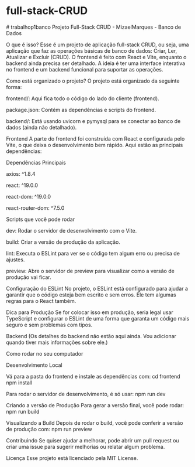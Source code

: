 # full-stack-CRUD
#   t r a b a l h o p 1 b a n c o 
 
Projeto Full-Stack CRUD - MizaelMarques - Banco de Dados

O que é isso?
Esse é um projeto de aplicação full-stack CRUD, ou seja, uma aplicação que faz as operações básicas de banco de dados: Criar, Ler, Atualizar e Excluir (CRUD). O frontend é feito com React e Vite, enquanto o backend ainda precisa ser detalhado. A ideia é ter uma interface interativa no frontend e um backend funcional para suportar as operações.

Como está organizado o projeto?
O projeto está organizado da seguinte forma:

frontend/: Aqui fica todo o código do lado do cliente (frontend).

package.json: Contém as dependências e scripts do frontend.

backend/: Está usando uvicorn e pymysql para se conectar ao banco de dados (ainda não detalhado).

Frontend
A parte do frontend foi construída com React e configurada pelo Vite, o que deixa o desenvolvimento bem rápido. Aqui estão as principais dependências:

Dependências Principais

axios: ^1.8.4

react: ^19.0.0

react-dom: ^19.0.0

react-router-dom: ^7.5.0

Scripts que você pode rodar

dev: Rodar o servidor de desenvolvimento com o Vite.

build: Criar a versão de produção da aplicação.

lint: Executa o ESLint para ver se o código tem algum erro ou precisa de ajustes.

preview: Abre o servidor de preview para visualizar como a versão de produção vai ficar.

Configuração do ESLint
No projeto, o ESLint está configurado para ajudar a garantir que o código esteja bem escrito e sem erros. Ele tem algumas regras para o React também.

Dica para Produção
Se for colocar isso em produção, seria legal usar TypeScript e configurar o ESLint de uma forma que garanta um código mais seguro e sem problemas com tipos.

Backend
(Os detalhes do backend não estão aqui ainda. Vou adicionar quando tiver mais informações sobre ele.)

Como rodar no seu computador

Desenvolvimento Local

Vá para a pasta do frontend e instale as dependências com:
cd frontend
npm install

Para rodar o servidor de desenvolvimento, é só usar:
npm run dev

Criando a versão de Produção
Para gerar a versão final, você pode rodar:
npm run build

Visualizando a Build
Depois de rodar o build, você pode conferir a versão de produção com:
npm run preview

Contribuindo
Se quiser ajudar a melhorar, pode abrir um pull request ou criar uma issue para sugerir melhorias ou relatar algum problema.

Licença
Esse projeto está licenciado pela MIT License.

